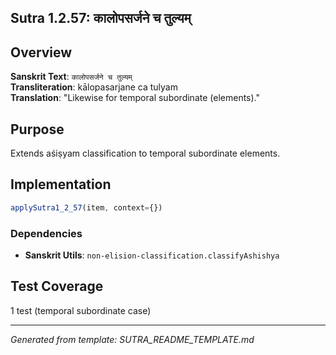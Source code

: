 ## Sutra 1.2.57: कालोपसर्जने च तुल्यम्

## Overview
**Sanskrit Text**: `कालोपसर्जने च तुल्यम्`  
**Transliteration**: kālopasarjane ca tulyam  
**Translation**: "Likewise for temporal subordinate (elements)."

## Purpose
Extends aśiṣyam classification to temporal subordinate elements.

## Implementation
```javascript
applySutra1_2_57(item, context={})
```
### Dependencies
- **Sanskrit Utils**: `non-elision-classification.classifyAshishya`

## Test Coverage
1 test (temporal subordinate case)

---
*Generated from template: SUTRA_README_TEMPLATE.md*
